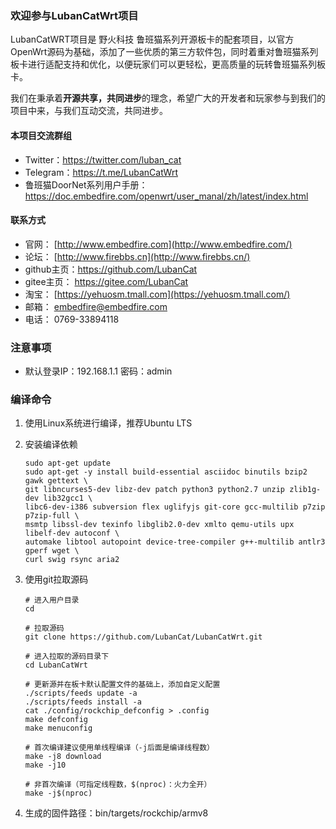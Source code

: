 ### 欢迎参与LubanCatWrt项目

LubanCatWRT项目是 野火科技 鲁班猫系列开源板卡的配套项目，以官方OpenWrt源码为基础，添加了一些优质的第三方软件包，同时着重对鲁班猫系列板卡进行适配支持和优化，以便玩家们可以更轻松，更高质量的玩转鲁班猫系列板卡。

我们在秉承着**开源共享，共同进步**的理念，希望广大的开发者和玩家参与到我们的项目中来，与我们互动交流，共同进步。

#### 本项目交流群组

- Twitter：https://twitter.com/luban_cat
- Telegram：https://t.me/LubanCatWrt
- 鲁班猫DoorNet系列用户手册：https://doc.embedfire.com/openwrt/user_manal/zh/latest/index.html

#### 联系方式

- 官网： [http://www.embedfire.com](http://www.embedfire.com/)
- 论坛： [http://www.firebbs.cn](http://www.firebbs.cn/)
- github主页：https://github.com/LubanCat
- gitee主页： https://gitee.com/LubanCat
- 淘宝： [https://yehuosm.tmall.com](https://yehuosm.tmall.com/)
- 邮箱： [embedfire@embedfire.com](mailto:embedfire@embedfire.com)
- 电话： 0769-33894118

### 注意事项

- 默认登录IP：192.168.1.1 	密码：admin

### 编译命令

1. 使用Linux系统进行编译，推荐Ubuntu LTS

2. 安装编译依赖

   ```shell
   sudo apt-get update
   sudo apt-get -y install build-essential asciidoc binutils bzip2 gawk gettext \
   git libncurses5-dev libz-dev patch python3 python2.7 unzip zlib1g-dev lib32gcc1 \
   libc6-dev-i386 subversion flex uglifyjs git-core gcc-multilib p7zip p7zip-full \
   msmtp libssl-dev texinfo libglib2.0-dev xmlto qemu-utils upx libelf-dev autoconf \
   automake libtool autopoint device-tree-compiler g++-multilib antlr3 gperf wget \
   curl swig rsync aria2
   ```

3. 使用git拉取源码

   ```shell
   # 进入用户目录
   cd

   # 拉取源码
   git clone https://github.com/LubanCat/LubanCatWrt.git

   # 进入拉取的源码目录下
   cd LubanCatWrt

   # 更新源并在板卡默认配置文件的基础上，添加自定义配置
   ./scripts/feeds update -a 
   ./scripts/feeds install -a
   cat ./config/rockchip_defconfig > .config
   make defconfig
   make menuconfig

   # 首次编译建议使用单线程编译（-j后面是编译线程数）
   make -j8 download
   make -j10

   # 非首次编译（可指定线程数，$(nproc)：火力全开）
   make -j$(nproc)
   ```

4. 生成的固件路径：bin/targets/rockchip/armv8